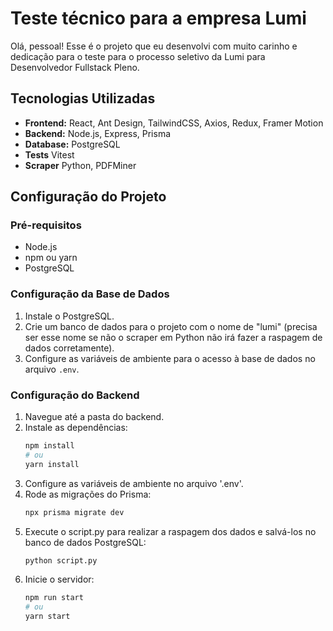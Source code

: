 # Teste técnico para a empresa Lumi

Olá, pessoal! Esse é o projeto que eu desenvolvi com muito carinho e dedicação para o teste para o processo seletivo da Lumi para Desenvolvedor Fullstack Pleno.

## Tecnologias Utilizadas

- **Frontend:** React, Ant Design, TailwindCSS, Axios, Redux, Framer Motion
- **Backend:** Node.js, Express, Prisma
- **Database:** PostgreSQL
- **Tests** Vitest
- **Scraper** Python, PDFMiner

## Configuração do Projeto

### Pré-requisitos

- Node.js
- npm ou yarn
- PostgreSQL

### Configuração da Base de Dados

1. Instale o PostgreSQL.
2. Crie um banco de dados para o projeto com o nome de "lumi" (precisa ser esse nome se não o scraper em Python não irá fazer a raspagem de dados corretamente).
3. Configure as variáveis de ambiente para o acesso à base de dados no arquivo `.env`.

### Configuração do Backend

1. Navegue até a pasta do backend.
2. Instale as dependências:
   ```bash
   npm install
   # ou
   yarn install
3. Configure as variáveis de ambiente no arquivo '.env'.
4. Rode as migrações do Prisma:
   ```bash
   npx prisma migrate dev
5. Execute o script.py para realizar a raspagem dos dados e salvá-los no banco de dados PostgreSQL:
   ```bash
   python script.py
6. Inicie o servidor:
   ```bash
   npm run start
   # ou
   yarn start
   

